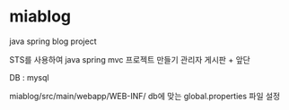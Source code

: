 # miablog

java spring blog project

STS를 사용하여 java spring mvc 프로젝트 만들기
관리자 게시판 + 앞단

DB : mysql

miablog/src/main/webapp/WEB-INF/ 
db에 맞는 global.properties 파일 설정
